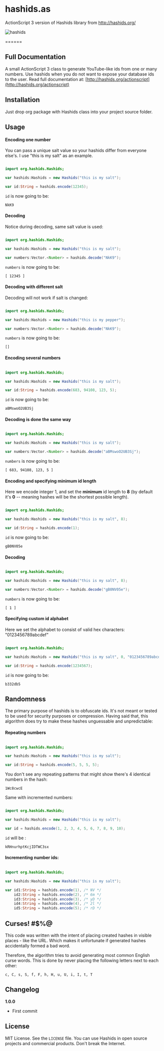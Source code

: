 # hashids.as
ActionScript 3 version of Hashids library from http://hashids.org/

![hashids](http://hashids.org/public/img/hashids-logo-normal.png "Hashids")

======

Full Documentation
-------

A small ActionScript 3 class to generate YouTube-like ids from one or many numbers. Use hashids when you do not want to expose your database ids to the user. Read full documentation at: [http://hashids.org/actionscript](http://hashids.org/actionscript)

Installation
-------

Just drop org package with Hashids class into your project source folder.

Usage
-------

#### Encoding one number

You can pass a unique salt value so your hashids differ from everyone else's. I use "this is my salt" as an example.

```actionscript

import org.hashids.Hashids;

var hashids:Hashids = new Hashids("this is my salt");

var id:String = hashids.encode(12345);
```

`id` is now going to be:
	
	NkK9

#### Decoding

Notice during decoding, same salt value is used:

```actionscript

import org.hashids.Hashids;

var hashids:Hashids = new Hashids("this is my salt");

var numbers:Vector.<Number> = hashids.decode("NkK9");
```

`numbers` is now going to be:
	
	[ 12345 ]

#### Decoding with different salt

Decoding will not work if salt is changed:

```actionscript

import org.hashids.Hashids;

var hashids:Hashids = new Hashids("this is my pepper");

var numbers:Vector.<Number> = hashids.decode("NkK9");
```

`numbers` is now going to be:
	
	[]
	
#### Encoding several numbers

```actionscript

import org.hashids.Hashids;

var hashids:Hashids = new Hashids("this is my salt");

var id:String = hashids.encode(683, 94108, 123, 5);
```

`id` is now going to be:
	
	aBMswoO2UB3Sj

#### Decoding is done the same way

```actionscript

import org.hashids.Hashids;

var hashids:Hashids = new Hashids("this is my salt");

var numbers:Vector.<Number> = hashids.decode("aBMswoO2UB3Sj");
```

`numbers` is now going to be:
	
	[ 683, 94108, 123, 5 ]
	
#### Encoding and specifying minimum id length

Here we encode integer 1, and set the **minimum** id length to **8** (by default it's **0** -- meaning hashes will be the shortest possible length).

```actionscript

import org.hashids.Hashids;

var hashids:Hashids = new Hashids("this is my salt", 8);

var id:String = hashids.encode(1);
```

`id` is now going to be:
	
	gB0NV05e
	
#### Decoding

```actionscript

import org.hashids.Hashids;

var hashids:Hashids = new Hashids("this is my salt", 8);

var numbers:Vector.<Number> = hashids.decode("gB0NV05e");
```

`numbers` is now going to be:
	
	[ 1 ]
	
#### Specifying custom id alphabet

Here we set the alphabet to consist of valid hex characters: "0123456789abcdef"

```actionscript

import org.hashids.Hashids;

var hashids:Hashids = new Hashids("this is my salt", 0, "0123456789abcdef");

var id:String = hashids.encode(1234567);
```

`id` is now going to be:
	
	b332db5
	
Randomness
-------

The primary purpose of hashids is to obfuscate ids. It's not meant or tested to be used for security purposes or compression.
Having said that, this algorithm does try to make these hashes unguessable and unpredictable:

#### Repeating numbers

```actionscript

import org.hashids.Hashids;

var hashids:Hashids = new Hashids("this is my salt");

var id:String = hashids.encode(5, 5, 5, 5);
```

You don't see any repeating patterns that might show there's 4 identical numbers in the hash:

	1Wc8cwcE

Same with incremented numbers:

```actionscript

import org.hashids.Hashids;

var hashids:Hashids = new Hashids("this is my salt");

var id = hashids.encode(1, 2, 3, 4, 5, 6, 7, 8, 9, 10);
```

`id` will be :
	
	kRHnurhptKcjIDTWC3sx
	
#### Incrementing number ids:

```actionscript

import org.hashids.Hashids;

var hashids:Hashids = new Hashids("this is my salt");

var id1:String = hashids.encode(1), /* NV */
	id2:String = hashids.encode(2), /* 6m */
	id3:String = hashids.encode(3), /* yD */
	id4:String = hashids.encode(4), /* 2l */
	id5:String = hashids.encode(5); /* rD */
```

Curses! #$%@
-------

This code was written with the intent of placing created hashes in visible places - like the URL. Which makes it unfortunate if generated hashes accidentally formed a bad word.

Therefore, the algorithm tries to avoid generating most common English curse words. This is done by never placing the following letters next to each other:
	
	c, C, s, S, f, F, h, H, u, U, i, I, t, T
	
Changelog
-------

**1.0.0**
	
- First commit

License
-------

MIT License. See the `LICENSE` file. You can use Hashids in open source projects and commercial products. Don't break the Internet.